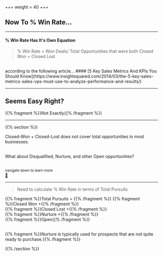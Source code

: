 +++
weight = 40
+++

## Now To % Win Rate...

---

#### % Win Rate Has It's Own Equation

>% Win Rate = Won Deals/ Total Opportunities that were both Closed Won + Closed Lost

<br>
according to the following article...
#### [5 Key Sales Metrics And KPIs You Should Know](https://www.insightsquared.com/2014/03/the-5-key-sales-metrics-sales-vps-must-use-to-analyze-performance-and-results/)

___

## Seems Easy Right?

{{% fragment %}}Not Exactly{{% /fragment %}}

---

{{% section %}}

Closed-Won + Closed-Lost does not cover total opportunities in most businesses.<br><br>

What about Disqualified, Nurture, and other Open opportunities?

<br>
<small>
navigate down to learn more
</small>
<br>
<a href="#" class="navigate-down">🔽</a>

___

> Need to calculate % Win Rate in terms of Total Pursuits

{{% fragment %}}Total Pursuits = {{% /fragment %}}
{{% fragment %}}Closed Won +{{% /fragment %}}<br>
{{% fragment %}}Closed Lost +{{% /fragment %}}<br>
{{% fragment %}}Nurture +{{% /fragment %}}<br>
{{% fragment %}}Open{{% /fragment %}}

<br>
{{% fragment %}}Nurture is typically used for prospects that are not quite ready to purchase.{{% /fragment %}}

{{% /section %}}
